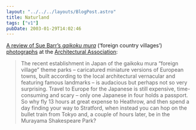 ```yaml
---
layout: "../../../layouts/BlogPost.astro"
title: Naturland
tags: ["v1"]
pubDate: 2003-01-29T14:02:46
---
```


[A review of Sue Barr&#8217;s _gaikoku mura_][1] (&#8216;foreign country villages&#8217;) [photographs][2] at the [Architectural Association][3]:

> The recent establishment in Japan of the gaikoku mura &#8220;foreign village&#8221; theme parks &#8211; caricatured miniature versions of European towns, built according to the local architectural vernacular and featuring famous landmarks &#8211; is audacious but perhaps not so very surprising. Travel to Europe for the Japanese is still expensive, time-consuming and scary &#8211; only one Japanese in four holds a passport. So why fly 13 hours at great expense to Heathrow, and then spend a day finding your way to Stratford, when instead you can hop on the bullet train from Tokyo and, a couple of hours later, be in the Murayama Shakespeare Park?

[1]: http://www.timesonline.co.uk/article/0,,585-550326,00.html "The Times: It's surreal thing"
[2]: http://www.newexhibitions.com/display.php?pn=exhibitions&id=482&region=0 "new exhibitions of contemporary art: Architectural Association"
[3]: http://www.aaschool.ac.uk/exhibitions/index.shtm "Architectural Association: Exhibitions"
